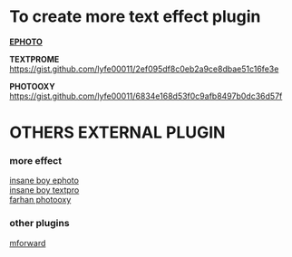 # To create more text effect plugin 
[**EPHOTO**](https://gist.github.com/lyfe00011/a497eba97dd1e82d8fa43c81cbf0fca8)<br>

**TEXTPROME**
https://gist.github.com/lyfe00011/2ef095df8c0eb2a9ce8dbae51c16fe3e

**PHOTOOXY**
https://gist.github.com/lyfe00011/6834e168d53f0c9afb8497b0dc36d57f

# OTHERS EXTERNAL PLUGIN

### more effect 
[insane boy ephoto](https://gist.github.com/insanebwoi/ecc94966e4196565a6a87f355fa4c763)<br>
[insane boy textpro](https://gist.github.com/insanebwoi/12d767a4b77fa40e1f725df47cd4808e)<br>
[farhan photooxy](https://gist.github.com/farhan-dqz/935ced7e551df63e0bbd7fbe3ecd3535)<br>

### other plugins
[mforward](https://gist.github.com/lyfe00011/467a2e45f4e36b8bb4782ee8da573ca0)<br>